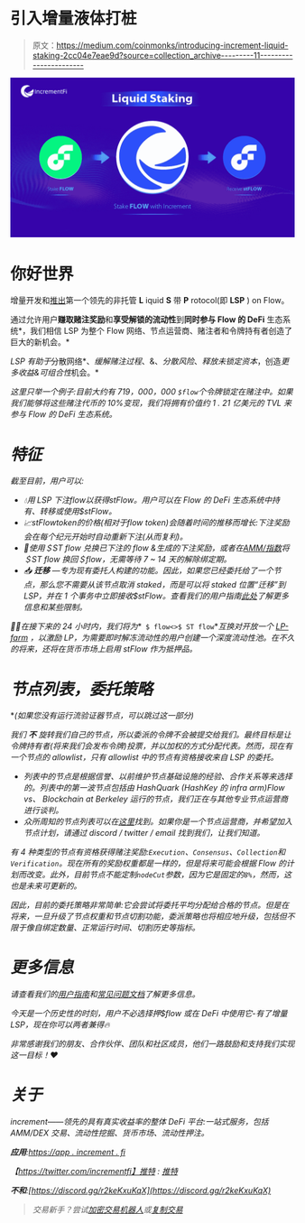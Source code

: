 # 引入增量液体打桩

> 原文：<https://medium.com/coinmonks/introducing-increment-liquid-staking-2cc04e7eae9d?source=collection_archive---------11----------------------->

![](img/169a634ab886b7fdfe28e35b16d5c1d1.png)

# 你好世界

增量开发和[推出](https://app.increment.fi/staking)第一个领先的非托管 **L** iquid **S** 带 **P** rotocol(即 **LSP** ) on Flow。

通过允许用户**赚取赌注奖励**和**享受解锁的流动性**到**同时参与 Flow 的 DeFi** 生态系统*，我们相信 LSP 为整个 Flow 网络、节点运营商、赌注者和令牌持有者创造了巨大的新机会。*

*LSP 有助于*分散网络*、*缓解赌注过程*、&、*分散风险*、*释放未锁定资本*，创造*更多收益&可组合性*机会。*

*这里只举一个例子:目前大约有 719，000，000 `$flow`个令牌锁定在赌注中。如果我们能够将这些赌注代币的 10%变现，我们将拥有价值约 1 . 21 亿美元的 TVL 来参与 Flow 的 DeFi 生态系统。*

# *特征*

*截至目前，用户可以:*

*   *💧用 LSP 下注$flow 以获得$stFlow。用户可以在 Flow 的 DeFi 生态系统中持有、转移或使用$stFlow。*
*   *📈$stFlow token 的价格(相对于$flow token)会随着时间的推移而增长:下注奖励会在每个纪元开始时自动重新下注(从而复利)。*
*   *💱使用＄ST flow 兑换已下注的 flow &生成的下注奖励，或者在[AMM/指数](https://app.increment.fi/swap?in=A.d6f80565193ad727.stFlowToken&out=A.1654653399040a61.FlowToken)将＄ST flow 换回＄flow，无需等待 7 ~ 14 天的解除绑定期。*
*   *📥 ***迁移*** —专为现有委托人构建的功能。因此，如果您已经委托给了一个节点，那么您不需要从该节点取消 staked，而是可以将 staked 位置“迁移”到 LSP，并在 1 个事务中立即接收$stFlow。查看我们的用户指南[此处](https://docs.increment.fi/protocols/liquid-staking/user-guidance#4.-migrate)了解更多信息和某些限制。*

*👨‍🌾在接下来的 24 小时内，我们将为**` $ flow<>$ ST flow`**互换对开放一个 [LP-farm](https://app.increment.fi/farm) ，以激励 LP，为需要即时解冻流动性的用户创建一个深度流动性池。在不久的将来，还将在货币市场上启用 stFlow 作为抵押品。*

# *节点列表，委托策略*

**(*如果您没有运行流验证器节点，可以跳过这一部分)**

*我们 ***不*** 旋转我们自己的节点，所以委派的令牌不会被提交给我们。最终目标是让令牌持有者(将来我们会发布令牌)投票，并以加权的方式分配代表。然而，现在有一个节点的 allowlist，只有 allowlist 中的节点有资格接收来自 LSP 的委托。*

*   *列表中的节点是根据信誉、以前维护节点基础设施的经验、合作关系等来选择的。列表中的第一波节点包括由 *HashQuark* (HashKey 的 infra arm)*Flow vs*、 *Blockchain at Berkeley* 运行的节点，我们正在与其他专业节点运营商进行谈判。*
*   *众所周知的节点列表可以在[这里](https://github.com/onflow/flow/blob/master/nodeoperators/NodeOperatorList.md)找到。如果你是一个节点运营商，并希望加入节点计划，请通过 discord / twitter / email 找到我们，让我们知道。*

*有 4 种类型的节点有资格获得赌注奖励:`Execution`、`Consensus`、`Collection`和`Verification`。现在所有的奖励权重都是一样的，但是将来可能会根据 Flow 的计划而改变。此外，目前节点不能定制`nodeCut`参数，因为它是固定的`8%`，然而，这也是未来可更新的。*

*因此，目前的委托策略非常简单:它会尝试将委托平均分配给合格的节点。但是在将来，一旦升级了节点权重和节点切割功能，委派策略也将相应地升级，包括但不限于像自绑定数量、正常运行时间、切割历史等指标。*

# *更多信息*

*请查看我们的[用户指南](https://docs.increment.fi/protocols/liquid-staking/user-guidance)和[常见问题文档](https://docs.increment.fi/protocols/liquid-staking/faq)了解更多信息。*

*今天是一个历史性的时刻，用户不必选择押$flow 或在 DeFi 中使用它-有了增量 LSP，现在你可以两者兼得🔥*

*非常感谢我们的朋友、合作伙伴、团队和社区成员，他们一路鼓励和支持我们实现这一目标！❤️*

# *关于*

*increment——领先的具有真实收益率的整体 DeFi 平台:一站式服务，包括 *AMM/DEX 交易*、*流动性挖掘*、*货币市场*、*流动性押注*。*

***应用**:[https://app . increment . fi](https://app.increment.fi/)*

*【https://twitter.com/incrementfi】推特 : [推特](https://twitter.com/incrementfi)*

***不和**:[https://discord.gg/r2keKxuKqX](https://discord.gg/r2keKxuKqX)*

> *交易新手？尝试[加密交易机器人](/coinmonks/crypto-trading-bot-c2ffce8acb2a)或[复制交易](/coinmonks/top-10-crypto-copy-trading-platforms-for-beginners-d0c37c7d698c)*